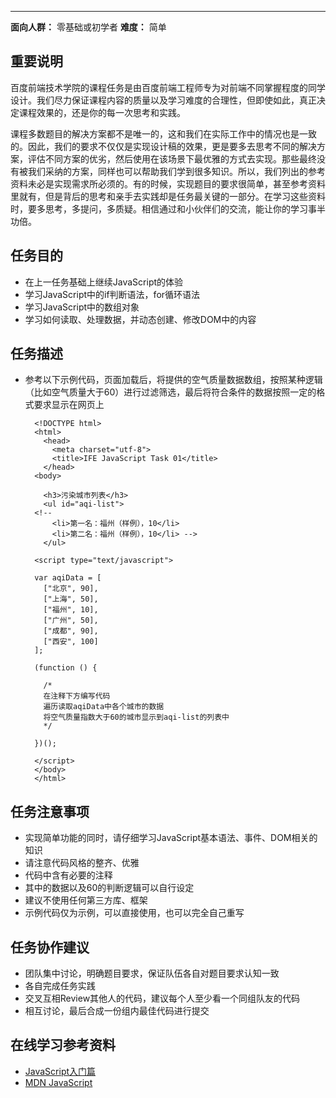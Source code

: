 --------

**面向人群：**
零基础或初学者
**难度：**
简单

## 重要说明

百度前端技术学院的课程任务是由百度前端工程师专为对前端不同掌握程度的同学设计。我们尽力保证课程内容的质量以及学习难度的合理性，但即使如此，真正决定课程效果的，还是你的每一次思考和实践。

课程多数题目的解决方案都不是唯一的，这和我们在实际工作中的情况也是一致的。因此，我们的要求不仅仅是实现设计稿的效果，更是要多去思考不同的解决方案，评估不同方案的优劣，然后使用在该场景下最优雅的方式去实现。那些最终没有被我们采纳的方案，同样也可以帮助我们学到很多知识。所以，我们列出的参考资料未必是实现需求所必须的。有的时候，实现题目的要求很简单，甚至参考资料里就有，但是背后的思考和亲手去实践却是任务最关键的一部分。在学习这些资料时，要多思考，多提问，多质疑。相信通过和小伙伴们的交流，能让你的学习事半功倍。

## 任务目的

+ 在上一任务基础上继续JavaScript的体验
+ 学习JavaScript中的if判断语法，for循环语法
+ 学习JavaScript中的数组对象
+ 学习如何读取、处理数据，并动态创建、修改DOM中的内容

## 任务描述

+ 参考以下示例代码，页面加载后，将提供的空气质量数据数组，按照某种逻辑（比如空气质量大于60）进行过滤筛选，最后将符合条件的数据按照一定的格式要求显示在网页上

        <!DOCTYPE html>
        <html>
          <head>
            <meta charset="utf-8">
            <title>IFE JavaScript Task 01</title>
          </head>
        <body>

          <h3>污染城市列表</h3>
          <ul id="aqi-list">
        <!--
            <li>第一名：福州（样例），10</li>
          	<li>第二名：福州（样例），10</li> -->
          </ul>

        <script type="text/javascript">

        var aqiData = [
          ["北京", 90],
          ["上海", 50],
          ["福州", 10],
          ["广州", 50],
          ["成都", 90],
          ["西安", 100]
        ];

        (function () {

          /*
          在注释下方编写代码
          遍历读取aqiData中各个城市的数据
          将空气质量指数大于60的城市显示到aqi-list的列表中
          */

        })();

        </script>
        </body>
        </html>

## 任务注意事项

+ 实现简单功能的同时，请仔细学习JavaScript基本语法、事件、DOM相关的知识
+ 请注意代码风格的整齐、优雅
+ 代码中含有必要的注释
+ 其中的数据以及60的判断逻辑可以自行设定
+ 建议不使用任何第三方库、框架
+ 示例代码仅为示例，可以直接使用，也可以完全自己重写

## 任务协作建议

+ 团队集中讨论，明确题目要求，保证队伍各自对题目要求认知一致
+ 各自完成任务实践
+ 交叉互相Review其他人的代码，建议每个人至少看一个同组队友的代码
+ 相互讨论，最后合成一份组内最佳代码进行提交

## 在线学习参考资料

+ [JavaScript入门篇](http://www.imooc.com/view/36)
+ [MDN JavaScript](https://developer.mozilla.org/zh-CN/docs/Web/JavaScript)
